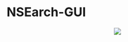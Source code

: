 # NSEarch-GUI
<p align="center">
  <img src="https://user-images.githubusercontent.com/77067446/188985663-936c54aa-4996-460f-a4c3-b883fc1c889d.png"/>
</p>
